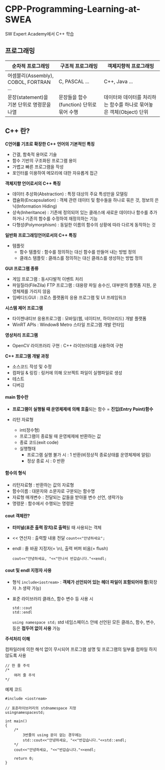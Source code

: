 # CPP-Programming-Learning-at-SWEA
SW Expert Academy에서 C++ 학습



## 프로그래밍

| 순차적 프로그래밍                           | 구조적 프로그래밍                        | 객제지향적 프로그래밍                                        |
| ------------------------------------------- | ---------------------------------------- | ------------------------------------------------------------ |
| 어셈블리(Assembly), COBOL, FORTRAN ...      | C, PASCAL ...                            | C++, Java ...                                                |
| 문장(statement)을 기본 단위로 명령문을 나열 | 문장들을 함수(function) 단위로 묶어 수행 | 데이터와 데이터를 처리하는 함수를 하나로 묶어놓은 객체(Object) 단위 |



## C++ 란?

**C언어를 기초로 확장한 C++ 언어의 기본적인 특징**

- 간결, 함축적 용어로 기술
- 함수 기반의 구조화된 프로그램 용이
- 가볍고 빠른 프로그램을 작성
- 포인터를 이용하여 메모리에 대한 자유롭게 접근

**객체지향 언어로서의 C++ 특징**

- 데이터 추상화(Abstraction) : 특정 대상의 주요 특성만을 모델링
- 캡슐화(Encapsulation) : 객체 관련 데이터 및 함수들을 하나로 묶은 것, 정보의 은닉(Information Hiding)
- 상속(Inheritance) : 기존에 정의되어 있는 클래스에 새로운 데이터나 함수를 추가하거나 기존의 함수를 수정하여 재정의하는 기능
- 다형성(Polymorphism) : 동일한 이름의 함수의 상황에 따라 다르게 동작하는 것

**일반화 프로그래밍언어로서의 C++ 특징**

- 템플릿
  - 함수 템플릿 : 함수를 정의하는 대신 함수를 만들어 내는 방법 정의
  - 클래스 템플릿  : 클래스를 정의하는 대신 클래스를 생성하는 방법 정의

**GUI 프로그램 종류**

- 게임 프로그램 : 동시다발적 이벤트 처리
- 파일질라(FileZila) FTP 프로그램 : 대용량 파일 송수신, 대부분의 플랫폼 지원, 운영체제를 가리지 않음
- 임베디드GUI : 크로스 플랫폼의 응용 프로그램 및 UI 프레임워크

**시스템 제어 프로그램**

- 타이젠내티브 응용프로그램 : 모바일(웹, 네이티브, 하이브리드) 개발 플랫폼
- WinRT APIs : Window8 Metro 스타일 프로그램 개발 런타임

**영상처리 프로그램**

- OpenCV 라이프러리 구현 : C++ 라이브러리를 사용하여 구현

**C++ 프로그램 개발 과정**

- 소스코드 작성 및 수정
- 컴파일 & 링킹 : 링커에 의해 오브젝트 파일이 실행파일로 생성
- 테스트 
- 디버깅



#### main 함수란

- **프로그램이 실행될 때 운영체제에 의해 호출**되는 함수 = **진입(Entry Point)함수**

- 리턴 자료형 
  - int(정수형)
  - 프로그램이 종료될 때 운영체제에 반환하는 값
  - 종료 코드(exit code)
  - 실행형태
    - 프로그램 실행 불가 시 : 1 반환(비정상적 종료상태를 운영체제에 알림)
    - 정상 종료 시 : 0 반환



#### 함수의 형식

- 리턴자료형 : 반환하는 값의 자료형
- 함수이름 : 대문자와 소문자로 구분되는 함수명
- 자료형 매개변수 : 전달되는 값들을 받아올 변수 선언, 생략가능
- 명령문 : 함수에서 수행되는 명령문



#### cout 객체란?

- **터미널(표준 출력 장치)로 출력**될 때 사용되는 객체

- << 연산자 : 출력할 내용 전달
  ``count<<"안녕하세요";``

- endl : 줄 바꿈 지정자(= \n), 출력 버퍼 비움(= flush)

  ``cout<<"안녕하세요, "<<"만나서 반갑습니다."<<endl;``



#### cout 및 endl 지정자 사용

- 형식
  ``include<iostream>``  : **객체가 선언되어 있는 헤더 파일이 포함되어야 함**(확장자 .h 생략 가능)

- 표준 라이브러리 클래스, 함수 변수 등 사용 시

  ```
  std::cout
  std::endl
  ```

  ``using namespace std;`` std 네임스페이스 안에 선언된 모든 클래스, 함수, 변수, 등은 **접두어 없이 사용** 가능



**주석처리 이해**

컴파일러에 의한 해석 없이 무시되어 프로그램 설명 및 프로그램의 일부를 컴파일 하지 않도록 사용

```
// 한 줄 주석
/*
	여러 줄 주석
*/
```



예제 코드

```
#include <iostream>

// 표준라이브러리의 stdnamespace 지정
usingnamespacestd;

int main() 
{
	/*	
		3번줄의 using 문이 없는 경우에는
		std::cout<<"안녕하세요, "<<"반갑습니다."<<std::endl;
	*/
	cout<<"안녕하세요, "<<"반갑습니다."<<endl;
	
	return 0;
}

```

